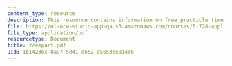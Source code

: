 ```yaml
---
content_type: resource
description: This resource contains information on free practicle time dependence.
file: https://ol-ocw-studio-app-qa.s3.amazonaws.com/courses/6-728-applied-quantum-and-statistical-physics-fall-2006/1b14236c8a975841d652d5653ce814c6_freepart.pdf
file_type: application/pdf
resourcetype: Document
title: freepart.pdf
uid: 1b14236c-8a97-5841-d652-d5653ce814c6
---
```

